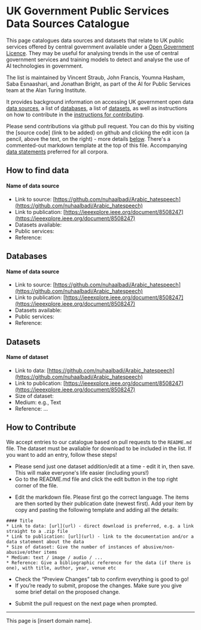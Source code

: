 # UK Government Public Services Data Sources Catalogue

This page catalogues data sources and datasets that relate to UK public services offered by central government available under a [Open Government Licence](https://en.wikipedia.org/wiki/Open_Government_Licence). They may be useful for analysing trends in the use of central government services and training models to detect and analyse the use of AI technologies in government. 

The list is maintained by Vincent Straub, John Francis, Youmna Hasham, Saba Esnaashari, and Jonathan Bright, as part of the AI for Public Services team at the Alan Turing Institute.

It provides background information on accessing UK government open data [data sources](#finding-data-header), a list of [databases](#databases-header), a list of [datasets](#datasets-header), as well as instructions on how to contribute in the [instructions for contributing](#contributing-header).

<!--  If you use these resources, please cite (and read!) our paper: [Directions in Abusive Language Training Data: Garbage In, Garbage Out](https://journals.plos.org/plosone/article?id=10.1371/journal.pone.0243300). And if you would like to find other resources for researching online hate, visit The Alan Turing Institute's [Online Hate Research Hub](https://www.turing.ac.uk/research/research-programmes/public-policy/online-hate-research-hub) or read The Alan Turing Institute's [Reading List on Online Hate and Abuse Research](https://docs.google.com/document/d/1WVkVGp29Jt6d-4fBnZ5OWVYuFn_03rzz-KBqPsu6gTM/edit?usp=sharing). -->

Please send contributions via github pull request. You can do this by visiting the [source code] (link to be added) on github and clicking the edit icon (a pencil, above the text, on the right) - more details [below](#Contributing-header). There's a commented-out markdown template at the top of this file. Accompanying [data statements](https://www.mitpressjournals.org/doi/abs/10.1162/tacl_a_00041) preferred for all corpora.

<a id="finding-data-header"></a>
## How to find data
#### Name of data source
* Link to source: [https://github.com/nuhaalbadi/Arabic_hatespeech](https://github.com/nuhaalbadi/Arabic_hatespeech)
* Link to publication: [https://ieeexplore.ieee.org/document/8508247](https://ieeexplore.ieee.org/document/8508247)
* Datasets available: 
* Public services:  
* Reference: 

<a id="databases-header"></a>
## Databases
#### Name of data source
* Link to source: [https://github.com/nuhaalbadi/Arabic_hatespeech](https://github.com/nuhaalbadi/Arabic_hatespeech)
* Link to publication: [https://ieeexplore.ieee.org/document/8508247](https://ieeexplore.ieee.org/document/8508247)
* Datasets available: 
* Public services:  
* Reference: 

<a id="datasets-header"></a>
## Datasets
#### Name of dataset
* Link to data: [https://github.com/nuhaalbadi/Arabic_hatespeech](https://github.com/nuhaalbadi/Arabic_hatespeech)
* Link to publication: [https://ieeexplore.ieee.org/document/8508247](https://ieeexplore.ieee.org/document/8508247)
* Size of dataset:  
* Medium: e.g., Text 
* Reference: ...

<a id="contributing-header"></a>
## How to Contribute

We accept entries to our catalogue based on pull requests to the `README.md` file. The dataset must be avaliable for download to be included in the list.
If you want to add an entry, follow these steps!

* Please send just one dataset addition/edit at a time - edit it in, then save. This will make everyone's life easier (including yours!)
* Go to the README.md file and click the edit button in the top right corner of the file.

<!-- <img width="1239" alt="Pasted Graphic" src="https://user-images.githubusercontent.com/22522221/150790020-ecbc6eea-3cf1-4134-ad51-a8a6334cfc2f.png"> -->


* Edit the markdown file. Please first go the correct language. The items are then sorted by their publication date (newest first). Add your item by copy and pasting the following template and adding all the details:


```
#### Title
* Link to data: [url](url) - direct download is preferred, e.g. a link straight to a .zip file
* Link to publication: [url](url) - link to the documentation and/or a data statement about the data
* Size of dataset: Give the number of instances of abusive/non-abusive/other items
* Medium: text / image / audio / ...
* Reference: Give a bibliographic reference for the data (if there is one), with title, author, year, venue etc
```

* Check the “Preview Changes” tab to confirm everything is good to go!
* If you’re ready to submit, propose the changes. Make sure you give some brief detail on the proposed change.

<!--  <img width="1243" alt="Pasted Graphic 1" src="https://user-images.githubusercontent.com/22522221/150790254-c4c004cb-567d-4401-95ba-7b7be6de53fd.png">  -->

* Submit the pull request on the next page when prompted.

---

This page is [insert domain name].
